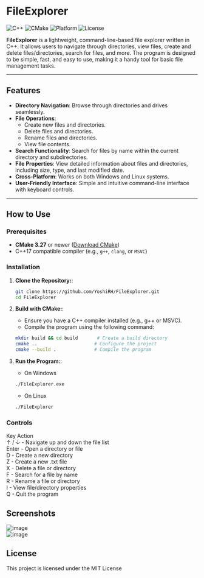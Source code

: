 # FileExplorer

![C++](https://img.shields.io/badge/C++-17-blue.svg)
![CMake](https://img.shields.io/badge/CMake-3.27-%23008FBA)
![Platform](https://img.shields.io/badge/Platform-Windows%20%7C%20Linux-lightgrey.svg)
![License](https://img.shields.io/badge/License-MIT-green.svg)

**FileExplorer** is a lightweight, command-line-based file explorer written in C++. It allows users to navigate through directories, view files, create and delete files/directories, search for files, and more. The program is designed to be simple, fast, and easy to use, making it a handy tool for basic file management tasks.

---

## Features

- **Directory Navigation**: Browse through directories and drives seamlessly.
- **File Operations**:
  - Create new files and directories.
  - Delete files and directories.
  - Rename files and directories.
  - View file contents.
- **Search Functionality**: Search for files by name within the current directory and subdirectories.
- **File Properties**: View detailed information about files and directories, including size, type, and last modified date.
- **Cross-Platform**: Works on both Windows and Linux systems.
- **User-Friendly Interface**: Simple and intuitive command-line interface with keyboard controls.

---

## How to Use

### Prerequisites
- **CMake 3.27** or newer ([Download CMake](https://cmake.org/download/))
- C++17 compatible compiler (e.g., `g++`, `clang`, or `MSVC`)

### Installation

1. **Clone the Repository:**:
   ```bash
   git clone https://github.com/YoshiRH/FileExplorer.git
   cd FileExplorer

2. **Build with CMake:**:
   - Ensure you have a C++ compiler installed (e.g., g++ or MSVC).
   - Compile the program using the following command:
   ```bash
   mkdir build && cd build       # Create a build directory
   cmake ..                     # Configure the project
   cmake --build .              # Compile the program
   ```

3. **Run the Program:**:
   - On Windows
   ```bash
   ./FileExplorer.exe
   ```
   - On Linux
   ```bash
   ./FileExplorer
   ```

### Controls
Key	    Action  
↑ / ↓ - Navigate up and down the file list  
Enter - Open a directory or file  
D - Create a new directory  
Z - Create a new .txt file  
X - Delete a file or directory  
F - Search for a file by name  
R - Rename a file or directory  
I - View file/directory properties  
Q - Quit the program  

## Screenshots
![image](https://github.com/user-attachments/assets/3b268b41-5301-4397-9d1a-c8c7bb56ccf3)  
![image](https://github.com/user-attachments/assets/c7ca1984-cecb-4e0a-9721-8cb5b3d1d398)



## License
This project is licensed under the MIT License
